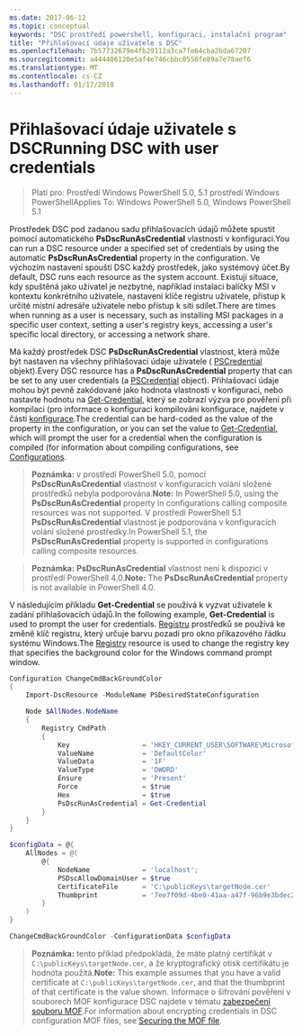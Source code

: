 ```yaml
---
ms.date: 2017-06-12
ms.topic: conceptual
keywords: "DSC prostředí powershell, konfiguraci, instalační program"
title: "Přihlašovací údaje uživatele s DSC"
ms.openlocfilehash: 7b57732679e4fb29112a3ca7fe64cba2bda67207
ms.sourcegitcommit: a444406120e5af4e746cbbc0558fe89a7e78aef6
ms.translationtype: MT
ms.contentlocale: cs-CZ
ms.lasthandoff: 01/17/2018
---
```

# <a name="running-dsc-with-user-credentials"></a><span data-ttu-id="15058-103">Přihlašovací údaje uživatele s DSC</span><span class="sxs-lookup"><span data-stu-id="15058-103">Running DSC with user credentials</span></span> 

> <span data-ttu-id="15058-104">Platí pro: Prostředí Windows PowerShell 5.0, 5.1 prostředí Windows PowerShell</span><span class="sxs-lookup"><span data-stu-id="15058-104">Applies To: Windows PowerShell 5.0, Windows PowerShell 5.1</span></span>

<span data-ttu-id="15058-105">Prostředek DSC pod zadanou sadu přihlašovacích údajů můžete spustit pomocí automatického **PsDscRunAsCredential** vlastnosti v konfiguraci.</span><span class="sxs-lookup"><span data-stu-id="15058-105">You can run a DSC resource under a specified set of credentials by using the automatic **PsDscRunAsCredential** property in the configuration.</span></span> <span data-ttu-id="15058-106">Ve výchozím nastavení spouští DSC každý prostředek, jako systémový účet.</span><span class="sxs-lookup"><span data-stu-id="15058-106">By default, DSC runs each resource as the system account.</span></span>
<span data-ttu-id="15058-107">Existují situace, kdy spuštěná jako uživatel je nezbytné, například instalaci balíčky MSI v kontextu konkrétního uživatele, nastavení klíče registru uživatele, přístup k určité místní adresáře uživatele nebo přístup k síti sdílet.</span><span class="sxs-lookup"><span data-stu-id="15058-107">There are times when running as a user is necessary, such as installing MSI packages in a specific user context, setting a user's registry keys, accessing a user's specific local directory, or accessing a network share.</span></span>

<span data-ttu-id="15058-108">Má každý prostředek DSC **PsDscRunAsCredential** vlastnost, která může být nastaven na všechny přihlašovací údaje uživatele ( [PSCredential](https://msdn.microsoft.com/en-us/library/ms572524(v=VS.85).aspx) objekt).</span><span class="sxs-lookup"><span data-stu-id="15058-108">Every DSC resource has a **PsDscRunAsCredential** property that can be set to any user credentials (a [PSCredential](https://msdn.microsoft.com/en-us/library/ms572524(v=VS.85).aspx) object).</span></span>
<span data-ttu-id="15058-109">Přihlašovací údaje mohou být pevně zakódované jako hodnota vlastnosti v konfiguraci, nebo nastavte hodnotu na [Get-Credential](https://technet.microsoft.com/en-us/library/hh849815.aspx), který se zobrazí výzva pro pověření při kompilaci (pro informace o konfiguraci kompilování konfigurace, najdete v části [konfigurace](configurations.md).</span><span class="sxs-lookup"><span data-stu-id="15058-109">The credential can be hard-coded as the value of the property in the configuration, or you can set the value to [Get-Credential](https://technet.microsoft.com/en-us/library/hh849815.aspx), which will prompt the user for a credential when the configuration is compiled (for information about compiling configurations, see [Configurations](configurations.md).</span></span>

><span data-ttu-id="15058-110">**Poznámka:** v prostředí PowerShell 5.0, pomocí **PsDscRunAsCredential** vlastnost v konfiguracích volání složené prostředků nebyla podporována.</span><span class="sxs-lookup"><span data-stu-id="15058-110">**Note:** In PowerShell 5.0, using the **PsDscRunAsCredential** property in configurations calling composite resources was not supported.</span></span> 
><span data-ttu-id="15058-111">V prostředí PowerShell 5.1 **PsDscRunAsCredential** vlastnost je podporována v konfiguracích volání složené prostředky.</span><span class="sxs-lookup"><span data-stu-id="15058-111">In PowerShell 5.1, the **PsDscRunAsCredential** property is supported in configurations calling composite resources.</span></span>

><span data-ttu-id="15058-112">**Poznámka:** **PsDscRunAsCredential** vlastnost není k dispozici v prostředí PowerShell 4.0.</span><span class="sxs-lookup"><span data-stu-id="15058-112">**Note:** The **PsDscRunAsCredential** property is not available in PowerShell 4.0.</span></span>

<span data-ttu-id="15058-113">V následujícím příkladu **Get-Credential** se používá k vyzvat uživatele k zadání přihlašovacích údajů.</span><span class="sxs-lookup"><span data-stu-id="15058-113">In the following example, **Get-Credential** is used to prompt the user for credentials.</span></span> <span data-ttu-id="15058-114">[Registru](registryResource.md) prostředků se používá ke změně klíč registru, který určuje barvu pozadí pro okno příkazového řádku systému Windows.</span><span class="sxs-lookup"><span data-stu-id="15058-114">The [Registry](registryResource.md) resource is used to change the registry key that specifies the background color for the Windows command prompt window.</span></span>

```powershell
Configuration ChangeCmdBackGroundColor
{
    Import-DscResource -ModuleName PSDesiredStateConfiguration

    Node $AllNodes.NodeName
    {
        Registry CmdPath
        {
            Key                  = 'HKEY_CURRENT_USER\SOFTWARE\Microsoft\Command Processor'
            ValueName            = 'DefaultColor'
            ValueData            = '1F'
            ValueType            = 'DWORD'
            Ensure               = 'Present'
            Force                = $true
            Hex                  = $true
            PsDscRunAsCredential = Get-Credential
        }
    }
}

$configData = @{
    AllNodes = @(
        @{
            NodeName             = 'localhost';
            PSDscAllowDomainUser = $true
            CertificateFile      = 'C:\publicKeys\targetNode.cer'
            Thumbprint           = '7ee7f09d-4be0-41aa-a47f-96b9e3bdec25'
        }
    )
}

ChangeCmdBackGroundColor -ConfigurationData $configData
```
><span data-ttu-id="15058-115">**Poznámka:** tento příklad předpokládá, že máte platný certifikát v `C:\publicKeys\targetNode.cer`, a že kryptografický otisk certifikátu je hodnota použitá.</span><span class="sxs-lookup"><span data-stu-id="15058-115">**Note:** This example assumes that you have a valid certificate at `C:\publicKeys\targetNode.cer`, and that the thumbprint of that certificate is the value shown.</span></span>
><span data-ttu-id="15058-116">Informace o šifrování pověření v souborech MOF konfigurace DSC najdete v tématu [zabezpečení souboru MOF](secureMOF.md).</span><span class="sxs-lookup"><span data-stu-id="15058-116">For information about encrypting credentials in DSC configuration MOF files, see [Securing the MOF file](secureMOF.md).</span></span>

